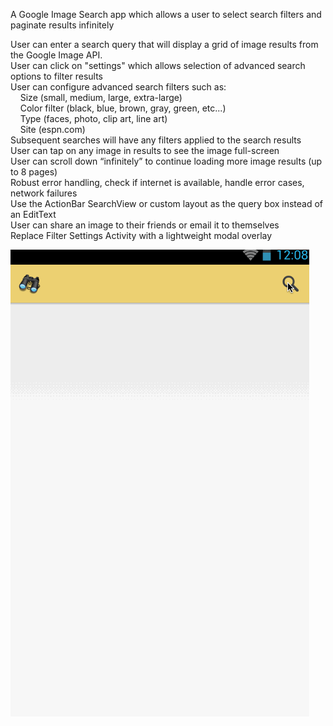 
A Google Image Search app which allows a user to select search filters and paginate results infinitely

User can enter a search query that will display a grid of image results from the Google Image API.<br>
User can click on "settings" which allows selection of advanced search options to filter results<br>
 User can configure advanced search filters such as:<br>
&nbsp;&nbsp;&nbsp;&nbsp;Size (small, medium, large, extra-large)<br>
&nbsp;&nbsp;&nbsp;&nbsp;Color filter (black, blue, brown, gray, green, etc...)<br>
&nbsp;&nbsp;&nbsp;&nbsp;Type (faces, photo, clip art, line art)<br>
&nbsp;&nbsp;&nbsp;&nbsp;Site (espn.com)<br>
Subsequent searches will have any filters applied to the search results<br>
User can tap on any image in results to see the image full-screen<br>
User can scroll down “infinitely” to continue loading more image results (up to 8 pages)<br>
Robust error handling, check if internet is available, handle error cases, network failures<br>
Use the ActionBar SearchView or custom layout as the query box instead of an EditText<br>
User can share an image to their friends or email it to themselves<br>
Replace Filter Settings Activity with a lightweight modal overlay<br>

<img src="https://raw.githubusercontent.com/cassiomo/MyImageSearcher/master/imagesearch.gif">
